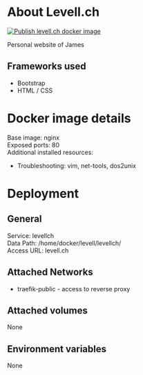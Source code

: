 # About Levell.ch  
[![Publish levell.ch docker image](https://github.com/jimmylevell/Levell.ch/actions/workflows/action.yml/badge.svg?branch=master)](https://github.com/jimmylevell/Levell.ch/actions/workflows/action.yml)  

Personal website of James    

## Frameworks used
- Bootstrap  
- HTML / CSS  

# Docker image details 
Base image: nginx  
Exposed ports: 80  
Additional installed resources:  
- Troubleshooting: vim, net-tools, dos2unix  

# Deployment
## General
Service: levellch  
Data Path: /home/docker/levell/levellch/  
Access URL: levell.ch  

## Attached Networks
- traefik-public - access to reverse proxy

## Attached volumes
None  

## Environment variables 
None  
